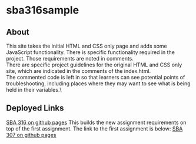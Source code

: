 # sba316sample

## About
This site takes the initial HTML and CSS only page and adds some JavaScript functionality.  There is specific functionality required in the project.  Those requirements are noted in comments.\
There are specific project guidelines for the original HTML and CSS only site, which are indicated in the comments of the index.html.\
The commented code is left in so that learners can see potential points of troubleshooting, including places where they may want to see what is being held in their variables.\

## Deployed Links
[SBA 316 on github pages](https://cmtakara.github.io/sba316sample/index.html)
This builds the new assignment requirements on top of the first assignment.  The link to the first assignment is below:
[SBA 307 on github pages](https://github.com/cmtakara/sba307sample/deployments/github-pages)